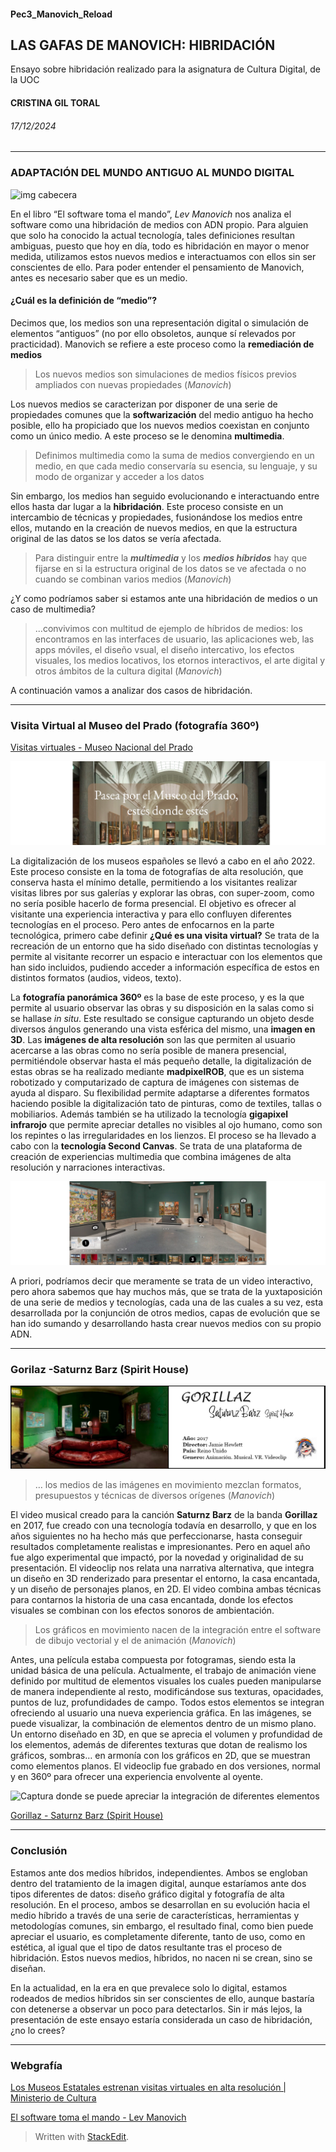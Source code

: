 #### Pec3_Manovich_Reload

## LAS GAFAS DE MANOVICH: HIBRIDACIÓN
Ensayo sobre hibridación realizado para la asignatura de Cultura Digital, de la UOC
#### CRISTINA GIL TORAL
###### 17/12/2024


___

### ADAPTACIÓN DEL MUNDO ANTIGUO AL MUNDO DIGITAL
![img cabecera](./media/s1.png)

En el libro “El software toma el mando”, _Lev Manovich_ nos analiza el software como una hibridación de medios con ADN propio. Para alguien que solo ha conocido la actual tecnología, tales definiciones resultan ambiguas, puesto que hoy en día, todo es hibridación en mayor o menor medida, utilizamos estos nuevos medios e interactuamos con ellos sin ser conscientes de ello. Para poder entender el pensamiento de Manovich, antes es necesario saber que es un medio. 

#### ¿Cuál es la definición de “medio”? 
Decimos que, los medios son una representación digital o simulación de elementos “antiguos” (no por ello obsoletos, aunque sí relevados por practicidad). Manovich se refiere a este proceso como la **remediación de medios**

> Los nuevos medios son simulaciones de medios físicos
> previos ampliados con nuevas propiedades (_Manovich_)

Los nuevos medios se caracterizan por disponer de una serie de propiedades comunes que la **softwarización** del medio antiguo ha hecho posible, ello ha propiciado que los nuevos medios coexistan en conjunto como un único medio. A este proceso se le denomina **multimedia**.

> Definimos multimedia como la suma de medios convergiendo en un medio,
> en que cada medio conservaría su esencia, su lenguaje, y su modo de
> organizar y acceder a los datos

Sin embargo, los medios han seguido evolucionando e interactuando entre ellos hasta dar lugar a la **hibridación**. Este proceso consiste en un intercambio de técnicas y propiedades, fusionándose los medios entre ellos, mutando en la creación de nuevos medios, en que la estructura original de las datos se los datos se vería afectada.

> Para distinguir entre la _**multimedia**_ y los _**medios
> híbridos**_ hay que fijarse en si la estructura original de los datos se
> ve afectada o no cuando se combinan varios medios (_Manovich_)

¿Y como podríamos saber si estamos ante una hibridación de medios o un caso de multimedia?

> ...convivimos con multitud de
> ejemplo de híbridos de medios: los encontramos en las interfaces de
> usuario, las aplicaciones web, las apps móviles, el diseño vsual, el
> diseño intercativo, los efectos visuales, los medios locativos, los
> etornos interactivos, el arte digital y otros ámbitos de la cultura
> digital (_Manovich_)

A continuación vamos a analizar dos casos de hibridación.


___
### Visita Virtual al Museo del Prado (fotografía 360º)
[Visitas virtuales - Museo Nacional del Prado](https://www.museodelprado.es/visitas-virtuales)  

![Estés donde estés](./media/museo_presentacion.png)    


La digitalización de los museos españoles se llevó a cabo en el año 2022. Este proceso consiste en la toma de fotografías de alta resolución, que conserva hasta el mínimo detalle, permitiendo a los visitantes realizar visitas libres por sus galerías y explorar las obras, con super-zoom, como no sería posible hacerlo de forma presencial. El objetivo es ofrecer al visitante una experiencia interactiva y para ello confluyen diferentes tecnologías en el proceso. Pero antes de enfocarnos en la parte tecnológica, primero cabe definir **¿Qué es una visita virtual?** Se trata de la recreación de un entorno que ha sido diseñado con distintas tecnologías y permite al visitante recorrer un espacio e interactuar con los elementos que han sido incluidos, pudiendo acceder a información específica de estos en distintos formatos (audios, videos, texto). 

La **fotografía panorámica 360º** es la base de este proceso, y es la que permite al usuario observar las obras y su disposición en la salas como si se hallase _in situ_. Este resultado se consigue capturando un objeto desde diversos ángulos generando una vista esférica del mismo, una **imagen en 3D**.
Las **imágenes de alta resolución** son las que permiten al usuario acercarse a las obras como no sería posible de manera presencial, permitiéndole observar hasta el más pequeño detalle, la digitalización de estas obras se ha realizado mediante **madpixelROB**, que es un sistema robotizado y computarizado de captura de imágenes con sistemas de ayuda al disparo. Su flexibilidad permite adaptarse a diferentes formatos haciendo posible la digitalización tato de pinturas, como de textiles, tallas o mobiliarios. Además también se ha utilizado la tecnología **gigapixel infrarojo** que permite apreciar detalles no visibles al ojo humano, como son los repintes o las irregularidades en los lienzos.
El proceso se ha llevado a cabo con la **tecnología Second Canvas**. Se trata de una plataforma de creación de experiencias multimedia que combina imágenes de alta resolución y narraciones interactivas.

![Recorrido virtual -captura](./media/visita_museo.png)

A priori, podríamos decir que meramente se trata de un video interactivo, pero ahora sabemos que hay muchos más, que se trata de la yuxtaposición de una serie de medios y tecnologías, cada una de las cuales a su vez, esta desarrollada por la conjunción de otros medios, capas de evolución que se han ido sumando y desarrollando hasta crear nuevos medios con su propio ADN.

___
### Gorilaz -Saturnz Barz (Spirit House)
![House Spirit 3D](./media/housesprit3d.jpg)

> … los medios de las imágenes en movimiento mezclan formatos, presupuestos y técnicas de diversos orígenes (_Manovich_)

El video musical creado para la canción **Saturnz Barz** de la banda **Gorillaz** en 2017, fue creado con una tecnología todavía en desarrollo, y que en los años siguientes no ha hecho más que perfeccionarse, hasta conseguir resultados completamente realistas e impresionantes. Pero en aquel año fue algo experimental que impactó, por la novedad y originalidad de su presentación. El videoclip nos relata una narrativa alternativa, que integra un diseño en 3D renderizado para presentar el entorno, la casa encantada, y un diseño de personajes planos, en 2D.  El video combina ambas técnicas para contarnos la historia de una casa encantada, donde los efectos visuales se combinan con los efectos sonoros de ambientación.

> Los gráficos en movimiento nacen de la integración entre el software de dibujo vectorial y el de animación (_Manovich_)

Antes, una película estaba compuesta por fotogramas, siendo esta la unidad básica de una película. Actualmente, el trabajo de animación viene definido por multitud de elementos visuales los cuales pueden manipularse de manera independiente al resto, modificándose sus texturas, opacidades, puntos de luz, profundidades de campo. Todos estos elementos se integran ofreciendo al usuario una nueva experiencia gráfica.
En las imágenes, se puede visualizar, la combinación de elementos dentro de un mismo plano. Un entorno diseñado en 3D, en que se aprecia el volumen y profundidad de los elementos, además de diferentes texturas que dotan de realismo los gráficos, sombras… en armonía con los gráficos en 2D, que se muestran como elementos planos.
El videoclip fue grabado en dos versiones, normal y en 360º para ofrecer una experiencia envolvente al oyente. 



![Captura donde se puede apreciar la integración de diferentes elementos](./media/miniaturas_baño+pizza.png)


[Gorillaz - Saturnz Barz (Spirit House)](https://www.youtube.com/watch?v=5qJp6xlKEug) 

___
### Conclusión
Estamos ante dos medios híbridos, independientes. Ambos se engloban dentro del tratamiento de la imagen digital, aunque estaríamos ante dos tipos diferentes de datos: diseño gráfico digital y fotografía de alta resolución. En el proceso, ambos se desarrollan en su evolución hacia el medio híbrido a través de una serie de características, herramientas y metodologías comunes, sin embargo, el resultado final, como bien puede apreciar el usuario, es completamente diferente, tanto de uso, como en estética, al igual que el tipo de datos resultante tras el proceso de hibridación. Estos nuevos medios, híbridos, no nacen ni se crean, sino se diseñan.

En la actualidad, en la era en que prevalece solo lo digital, estamos rodeados de medios híbridos sin ser conscientes de ello, aunque bastaría con detenerse a observar un poco para detectarlos. Sin ir más lejos, la presentación de este ensayo estaría considerada un caso de hibridación, ¿no lo crees?

___
### Webgrafía
[Los Museos Estatales estrenan visitas virtuales en alta resolución | Ministerio de Cultura](https://www.cultura.gob.es/actualidad/2024/05/240510-visitas-virtuales.html)


[El software toma el mando - Lev Manovich]()

> Written with [StackEdit](https://stackedit.io/).
